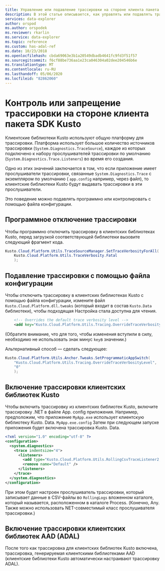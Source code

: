 ```yaml
---
title: Управление или подавление трассировки на стороне клиента пакета SDK Kusto в Azure обозреватель данных | Документация Майкрософт
description: В этой статье описывается, как управлять или подавлять трассировку на стороне клиента пакета SDK Kusto в Azure обозреватель данных.
services: data-explorer
author: orspod
ms.author: orspodek
ms.reviewer: rkarlin
ms.service: data-explorer
ms.topic: reference
ms.custom: has-adal-ref
ms.date: 10/23/2018
ms.openlocfilehash: cbda69063e3b1a20549dbadb4641fc9fd3f51f57
ms.sourcegitcommit: f6cf88be736aa1e23ca046304a02dee204546b6e
ms.translationtype: MT
ms.contentlocale: ru-RU
ms.lasthandoff: 05/06/2020
ms.locfileid: "82862060"
---
```

# <a name="controlling-or-suppressing-kusto-sdk-client-side-tracing"></a>Контроль или запрещение трассировки на стороне клиента пакета SDK Kusto

Клиентские библиотеки Kusto используют общую платформу для трассировки. Платформа использует большое количество источников трассировки (`System.Diagnostics.TraceSource`), каждое из которых подключено к набору прослушивателей трассировки по умолчанию (`System.Diagnostics.Trace.Listeners`) во время его создания.

Одно из этих значений заключается в том, что если приложение имеет прослушиватели трассировки, связанные `System.Diagnostics.Trace` с экземпляром по умолчанию ( `app.config` например, через файл), то клиентские библиотеки Kusto будут выдавать трассировки в эти прослушиватели.

Это поведение можно подавлять программно или контролировать с помощью файла конфигурации.

## <a name="suppress-tracing-programmatically"></a>Программное отключение трассировки

Чтобы программно отключить трассировку в клиентских библиотеках Kusto, перед загрузкой соответствующей библиотеки вызовите следующий фрагмент кода.

```csharp
Kusto.Cloud.Platform.Utils.TraceSourceManager.SetTraceVerbosityForAll(
    Kusto.Cloud.Platform.Utils.TraceVerbosity.Fatal
    );
```

## <a name="suppressing-tracing-by-using-a-config-file"></a>Подавление трассировки с помощью файла конфигурации

Чтобы отключить трассировку в клиентских библиотеках Kusto с помощью файла конфигурации, измените файл `Kusto.Cloud.Platform.dll.tweaks` (который входит в состав `Kusto.Data` библиотеки), чтобы подходящая Настройка стала доступна для чтения.

```xml
    <!-- Overrides the default trace verbosity level -->
    <add key="Kusto.Cloud.Platform.Utils.Tracing.OverrideTraceVerbosityLevel" value="0" />
```

(Обратите внимание, что для того, чтобы изменения вступили в силу, необходимо не использовать знак минус `key`в значении.)

Альтернативный способ — сделать следующее:

```csharp
Kusto.Cloud.Platform.Utils.Anchor.Tweaks.SetProgrammaticAppSwitch(
    "Kusto.Cloud.Platform.Utils.Tracing.OverrideTraceVerbosityLevel",
    "0"
    );
```

## <a name="how-to-enable-the-kusto-client-libraries-tracing"></a>Включение трассировки клиентских библиотек Kusto

Чтобы включить трассировку из клиентских библиотек Kusto, включите трассировку .NET в файле App. config приложения. Например, предположим, что приложение `MyApp.exe` использует клиентскую библиотеку Kusto. Data. `MyApp.exe.config` Затем при следующем запуске приложения будет включена трассировка Kusto. Data.

```xml
<?xml version="1.0" encoding="utf-8" ?>
<configuration>
  <system.diagnostics>
    <trace indentsize="4">
      <listeners>
        <add type="Kusto.Cloud.Platform.Utils.RollingCsvTraceListener2, Kusto.Cloud.Platform" name="RollingCsvTraceListener" initializeData="RollingLogs" />
        <remove name="Default" />
      </listeners>
    </trace>
  </system.diagnostics>
</configuration>
```

При этом будет настроен прослушиватель трассировки, который записывает данные в CSV-файлы во `RollingLogs` вложенном каталоге, который называется, расположенном в каталоге Process. (Конечно, Any. Также можно использовать NET-совместимый класс прослушивателя трассировки.)

## <a name="how-to-enable-the-aad-client-libraries-adal-tracing"></a>Включение трассировки клиентских библиотек AAD (ADAL)

После того как трассировка для клиентских библиотек Kusto включена, трассировка, генерируемая клиентскими библиотеками AAD (клиентские библиотеки Kusto автоматически настраивают трассировку ADAL).
